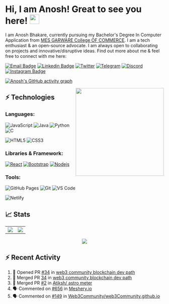# Hi, I am Anosh! Great to see you here! <img src="https://raw.githubusercontent.com/thepranaygupta/thepranaygupta/main/src/wave.gif" width="30px">

I am Anosh Bhakare, currently pursuing my Bachelor's Degree In Computer Application from [MES GARWARE College OF COMMERCE](https://gcc.mespune.in/). I am a tech enthusiast & an open-source advocate. I am always open to collaborating on projects and innovative/disruptive ideas. Find out more about me & feel free to connect with me here:

[![Email Badge](https://img.shields.io/badge/-Email-c14438?style=flat-square&logo=Gmail&logoColor=white&link=mailto:anoshbhakare064@gmail.com)](mailto:anoshbhakare064@gmail.com)
[![Linkedin Badge](https://img.shields.io/badge/-LinkedIn-blue?style=flat-square&logo=Linkedin&logoColor=white&link=https://www.linkedin.com/in/anosh-bhakare-7218a1189/)](https://www.linkedin.com/in/anosh-bhakare-7218a1189/)
[![Twitter](https://img.shields.io/badge/Twitter-1DA1F2?style=flat-square&logo=twitter&logoColor=white)](https://twitter.com/AnoshBhakare21)
[![Telegram](https://img.shields.io/badge/-Telegram-blue?style=flat-square&logo=Telegram&logoColor=white)](https://t.me/Anosh0921)
[![Discord](https://img.shields.io/badge/-Discord-7289DA?style=flat-square&logo=discord&logoColor=white)](https://support.discord.com/hc/en-us/profiles/1914570120445)
[![Instagram Badge](https://img.shields.io/badge/-Instagram-purple?style=flat-square&logo=instagram&logoColor=white&link=https://www.instagram.com/anosh_bhakare21/)](https://www.instagram.com/anosh_bhakare21/)<!-- [![Hashnode Badge](https://img.shields.io/badge/-Hashnode-03a57a?style=flat-square&labelColor=000000&logo=Hashnode&link=https://thepranaygupta.hashnode.dev/)](https://thepranaygupta.hashnode.dev/) -->

<!-- [![Website Badge](https://img.shields.io/badge/-Portfolio-black?style=flat-square&logo=Wordpress&logoColor=white&link=https://thepranaygupta.github.io/)](https://thepranaygupta.github.io/) -->
<!-- [![Youtube Badge](https://img.shields.io/badge/-YouTube-darkred?style=flat-square&logo=youtube&logoColor=white&link=https://www.youtube.com/channel/channel_id)](https://www.youtube.com/channel/channel_id) -->

[![Anosh's GitHub activity graph](https://activity-graph.herokuapp.com/graph?username=Anosh21&theme=xcode)](https://github.com/Anosh21)


<img align='right' src="https://user-images.githubusercontent.com/64855541/133657615-ccb22336-f4db-408e-bc30-af7ff09608e7.png" width="280">

## ⚡ Technologies

### Languages:

![JavaScript](https://img.shields.io/badge/-JavaScript-black?style=flat-square&logo=javascript)
![Java](https://img.shields.io/badge/-java-E34A86?style=flat-square&logo=java)
![Python](https://img.shields.io/badge/-Python-black?style=flat-square&logo=Python)
![C](https://img.shields.io/badge/-C-00599C?style=flat-square&logo=c)

![HTML5](https://img.shields.io/badge/-HTML5-E34F26?style=flat-square&logo=html5&logoColor=white)
![CSS3](https://img.shields.io/badge/-CSS3-1572B6?style=flat-square&logo=css3)


### Libraries & Framework:

[![React](https://img.shields.io/badge/-React-black?style=flat-square&logo=react)](https://reactjs.org/)
[![Bootstrap](https://img.shields.io/badge/-Bootstrap-563D7C?style=flat-square&logo=bootstrap)](https://getbootstrap.com/)
[![Nodejs](https://img.shields.io/badge/-Nodejs-black?style=flat-square&logo=Node.js)](https://nodejs.org/)<!-- ![MongoDB](https://img.shields.io/badge/MongoDB-%234ea94b.svg?logo=mongodb&logoColor=white) -->


### Tools:

![GitHub Pages](https://img.shields.io/badge/GitHub%20Pages-%23327FC7.svg?logo=github&style=flat-square&logoColor=white)
![Git](https://img.shields.io/badge/-Git-black?style=flat-square&logo=git)
![VS Code](https://img.shields.io/badge/-VS%20Code-007ACC?style=flat-square&logo=visual-studio-code)

![Netlify](https://img.shields.io/badge/-Netlify-%2300C7B7?style=flat-square&logo=netlify&logoColor=ffffff)
<!-- ![DigitalOcean](https://img.shields.io/badge/-Digital%20Ocean-darkblue?style=flat-square&logo=digitalocean) -->

<!-- ![Amazon AWS](https://img.shields.io/badge/Amazon%20AWS-232F3E?style=flat-square&logo=amazon-aws)
![Microsoft Azure](https://img.shields.io/badge/Microsoft%20Azure-232F7E?style=flat-square&logo=microsoft-azure)
![Google Cloud](https://img.shields.io/badge/Google%20Cloud-black?style=flat-square&logo=google-cloud)
![Docker](https://img.shields.io/badge/-Docker-black?style=flat-square&logo=docker) -->
<!-- ![Postman](https://img.shields.io/badge/Postman-FF6C37?logo=postman&logoColor=white) 

## 👨🏻‍💻 Coding Profiles

[![LeetCode](https://img.shields.io/badge/-LeetCode-FFA116?style=flat-square&logo=LeetCode&logoColor=black)](https://leetcode.com/Anosh21/)
[![GeeksForGeeks](https://img.shields.io/badge/-GeeksForGeeks-05CC47?style=flat-square&logo=GeeksForGeeks&logoColor=black)](https://auth.geeksforgeeks.org/user/anoshbhakare064)
 -->



## 📈 Stats

<table>
<tr>
<td>
<img src="https://github-readme-stats.vercel.app/api?username=Anosh21&include_all_commits=true&count_private=true&show_icons=true&line_height=20&theme=tokyonight"/>
<td><img src="https://github-readme-stats.vercel.app/api/top-langs?username=Anosh21&show_icons=true&locale=en&layout=compact&theme=tokyonight" />
</td>
</tr>
</table>
<p align="center">
<img align="center" src="https://github-readme-streak-stats.herokuapp.com/?user=Anosh21&theme=tokyonight" />
</p>

## :zap: Recent Activity
<!--START_SECTION:activity-->
1.  💪 Opened PR [#34](https://github.com/web3community/blockchain-dev-path/pull/34) in [web3 community blockchain dev path](https://github.com/web3community/blockchain-dev-path)
2.  🎉 Merged PR [34](https://github.com/web3community/blockchain-dev-path/pull/34) in [web3 community blockchain dev path](https://github.com/web3community/blockchain-dev-path)
3. 🎉 Merged PR [#2](https://github.com/Anosh21/pull/2) in [Atiksh/ astro meter](https://github.com/atiksh19/astro-meter/pulls?q=is%3Apr+is%3Aclosed)
4. 🗣 Commented on [#656](https://github.com/meshery/meshery.io/issues/656) in [Meshery.io](https://github.com/meshery/meshery.io)
5. 🗣 Commented on [#149](https://github.com/web3community/web3community.github.io/issues/149) in [Web3Community/web3Community.github.io](https://github.com/web3community/web3community.github.io)
